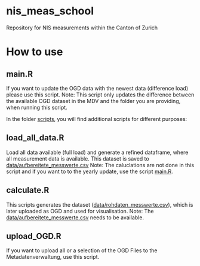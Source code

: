 # nis_meas_school
Repository for NIS measurements within the Canton of Zurich

# How to use
## main.R
If you want to update the OGD data with the newest data (difference load) please use this script. Note: This script only updates the difference between the available OGD dataset in the MDV and the folder you are providing, when running this script.

In the folder [scripts](scripts), you will find additional scripts for different purposes:

## load_all_data.R
Load all data available (full load) and generate a refined dataframe, where all measurement data is available. This dataset is saved to [data/aufbereitete_messwerte.csv](aufbereitete_messwerte.csv)
Note: The caluclations are not done in this script and if you want to to the yearly update, use the script [main.R](main.R).

## calculate.R
This scripts generates the dataset ([data/rohdaten_messwerte.csv](data/rohdaten_messwerte.csv)), which is later uploaded as OGD and used for visualisation. Note: The [data/aufbereitete_messwerte.csv](aufbereitete_messwerte.csv) needs to be available.

## upload_OGD.R
If you want to upload all or a selection of the OGD Files to the Metadatenverwaltung, use this script.

